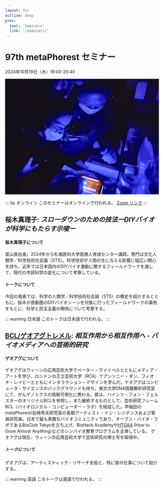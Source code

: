 ```yaml
---
layout: doc
outline: deep
prev:
  text: 'Seminars'
  link: '/seminars/'
---
```


# 97th metaPhorest セミナー

2024年10月19日（木）19:00-20:40

![](/public/seminars/097/097.jpg)

::: tip オンライン
このセミナーはオンラインで行われる。 [Zoom リンク](tba)
:::

## 桜木真理子: _スローダウンのための技法ーDIYバイオが科学にもたらす示唆ー_

#### 桜木真理子について

富山県出身。2024年から札幌医科大学医療人育成センター講師。専門は文化人類学／科学技術社会論（STS）。科学技術が人間の生に与える影響に幅広い関心を持ち、近年では日本国内のDIYバイオ運動に関するフィールドワークを通して、現代の市民科学の変化について考察している。

#### トークについて

今回の発表では、科学の人類学／科学技術社会論（STS）の概史を紹介するとともに、桜木が首都圏のDIYバイオシーンを対象に行ったフィールドワークの事例をもとに、科学と民主主義の関係について考察する。

::: warning 日本語
このトークは日本語で行われる。
:::

## [BCL/ゲオアグトレメル](/members/georg-tremmel/): _相互作用から相互作用へ - バイオメディアへの芸術的研究_

#### ゲオアグについて

ゲオアグはウィーンの応用芸術大学でペーター・ヴァイベルとともにメディア・アートを学び、ロンドンの王立芸術大学（RCA）でアンソニー・ダン、フィオナ・レイビーとともにインタラクション・デザインを学んだ。ゲオアグはコンピュータ・サイエンスのバックグラウンドも持ち、東京大学DNA情報解析研究室にて、がんゲノミクスの情報可視化に携わる。彼は、ハインツ・フォン・フェルスターのオリジナルBCLを参照し、また継続するものとして、芸術研究フレームBCL（バイオロジカル・コンピューター・ラボ）を結成した。早稲田のmetaPhorest/岩崎秀夫研究室の長期アーティスト・イン・レジデンスおよび客員研究員。日本で最も素敵なバイオコミュニティであり、オープン・バイオ・ラボであるBioClub Tokyoを立ち上げ、BioHack Academyや[HTGAA](https://www.htgaa.org) (How to Grow Almost Anything)などのシンバイオ教育プログラムを主導している。
ゲオアグは現在、ウィーンの応用芸術大学で芸術研究の博士号を取得中。

##### トークについて

ゲオアグは、アーティスティック・リサーチ全般と、特に彼の仕事について紹介する。

::: warning 英語
このトークは英語で行われる。
:::
